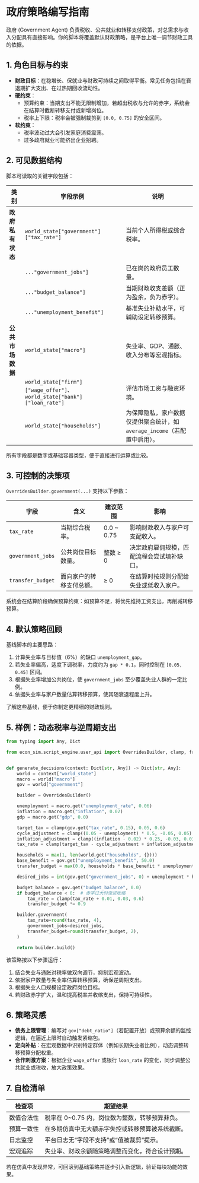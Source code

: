 # 政府策略编写指南

政府 (Government Agent) 负责税收、公共就业和转移支付政策，对总需求与收入分配具有直接影响。你的脚本将覆盖默认财政策略，是平台上唯一调节财政工具的依据。

## 1. 角色目标与约束

- **财政目标**：在稳增长、保就业与财政可持续之间取得平衡。常见任务包括在衰退期扩大支出、在过热期回收流动性。
- **硬约束**：
  - 预算约束：当期支出不能无限制增加，若超出税收与允许的赤字，系统会在结算时截断转移支付或新增岗位。
  - 税率上下限：税率会被强制裁剪到 `[0.0, 0.75]` 的安全区间。
- **软约束**：
  - 税率波动过大会引发家庭消费震荡。
  - 过多政府就业可能挤出企业招聘。

## 2. 可见数据结构

脚本可读取的关键字段包括：

| 类别 | 字段示例 | 说明 |
| ---- | -------- | ---- |
| **政府私有状态** | `world_state["government"]["tax_rate"]` | 当前个人所得税或综合税率。 |
| | `..."government_jobs"]` | 已在岗的政府员工数量。 |
| | `..."budget_balance"]` | 当期财政收支差额（正为盈余，负为赤字）。 |
| | `..."unemployment_benefit"]` | 基准失业补助水平，可辅助设定转移预算。 |
| **公共市场数据** | `world_state["macro"]` | 失业率、GDP、通胀、收入分布等宏观指标。 |
| | `world_state["firm"]["wage_offer"]`、`world_state["bank"]["loan_rate"]` | 评估市场工资与融资环境。 |
| | `world_state["households"]` | 为保障隐私，家户数据仅提供聚合统计，如 `average_income`（若配置中启用）。 |

所有字段都是数字或基础容器类型，便于直接进行运算或比较。

## 3. 可控制的决策项

`OverridesBuilder.government(...)` 支持以下参数：

| 字段 | 含义 | 建议范围 | 影响 |
| ---- | ---- | -------- | ---- |
| `tax_rate` | 当期综合税率。 | 0.0 ~ 0.75 | 影响财政收入与家户可支配收入。 |
| `government_jobs` | 公共岗位目标数量。 | 整数 ≥ 0 | 决定政府雇佣规模，匹配流程会尝试填补缺口。 |
| `transfer_budget` | 面向家户的转移支付总额。 | ≥ 0 | 在结算时按规则分配给失业或低收入家户。 |

系统会在结算阶段确保预算约束：如预算不足，将优先维持工资支出，再削减转移预算。

## 4. 默认策略回顾

基线脚本的主要思路：

1. 计算失业率与目标值（6%）的缺口 `unemployment_gap`。
2. 若失业率偏高，适度下调税率，力度约为 `gap * 0.1`，同时控制在 `[0.05, 0.45]` 区间。
3. 根据失业率增加公共岗位，使 `government_jobs` 至少覆盖失业人群的一定比例。
4. 依据失业率与家户数量估算转移预算，使其随衰退程度上升。

了解这些基线，便于你制定更精细的财政规则。

## 5. 样例：动态税率与逆周期支出

```python
from typing import Any, Dict

from econ_sim.script_engine.user_api import OverridesBuilder, clamp, fraction


def generate_decisions(context: Dict[str, Any]) -> Dict[str, Any]:
    world = context["world_state"]
    macro = world["macro"]
    gov = world["government"]

    builder = OverridesBuilder()

    unemployment = macro.get("unemployment_rate", 0.06)
    inflation = macro.get("inflation", 0.02)
    gdp = macro.get("gdp", 0.0)

    target_tax = clamp(gov.get("tax_rate", 0.15), 0.05, 0.6)
    cycle_adjustment = clamp((0.05 - unemployment) * 0.5, -0.05, 0.05)
    inflation_adjustment = clamp((inflation - 0.02) * 0.25, -0.03, 0.03)
    tax_rate = clamp(target_tax - cycle_adjustment + inflation_adjustment, 0.03, 0.6)

    households = max(1, len(world.get("households", {})))
    base_benefit = gov.get("unemployment_benefit", 50.0)
    transfer_budget = max(0.0, households * base_benefit * unemployment * 60)

    desired_jobs = int(gov.get("government_jobs", 0) + unemployment * households * 0.2)

    budget_balance = gov.get("budget_balance", 0.0)
    if budget_balance < 0:  # 赤字过大时渐进收缩
        tax_rate = clamp(tax_rate + 0.01, 0.03, 0.6)
        transfer_budget *= 0.9

    builder.government(
        tax_rate=round(tax_rate, 4),
        government_jobs=desired_jobs,
        transfer_budget=round(transfer_budget, 2),
    )

    return builder.build()
```

该策略按以下步骤运行：

1. 结合失业与通胀对税率做双向调节，抑制宏观波动。
2. 依据家户数量与失业率估算转移预算，确保逆周期支出。
3. 根据失业人口规模设定政府岗位目标。
4. 若财政赤字扩大，温和提高税率并收缩支出，保持可持续性。

## 6. 策略灵感

- **债务上限管理**：编写对 `gov["debt_ratio"]`（若配置开放）或预算余额的监控逻辑，在逼近上限时自动触发紧缩包。
- **定向补贴**：在宏观数据中识别特定群体（例如长期失业者比例），动态调整转移预算分配权重。
- **合作刺激方案**：根据企业 `wage_offer` 或银行 `loan_rate` 的变化，同步调整公共就业或税收，放大政策效果。

## 7. 自检清单

| 检查项 | 期望结果 |
| ------ | -------- |
| 数值合法性 | 税率在 0~0.75 内，岗位数为整数，转移预算非负。 |
| 预算一致性 | 在多期仿真中无大额赤字失控或转移预算被系统截断。 |
| 日志监控 | 平台日志无“字段不支持”或“值被裁剪”提示。 |
| 宏观追踪 | 失业率、财政余额随策略调整而变化，符合设计预期。 |

若在仿真中发现异常，可回滚到基础策略并逐步引入新逻辑，验证每块功能的效果。
